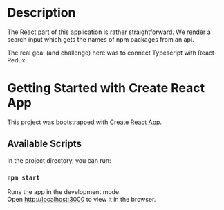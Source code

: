 # Description

The React part of this application is rather straightforward. We render a search input which gets the names of npm packages from an api.

The real goal (and challenge) here was to connect Typescript with React-Redux.

# Getting Started with Create React App

This project was bootstrapped with [Create React App](https://github.com/facebook/create-react-app).

## Available Scripts

In the project directory, you can run:

### `npm start`

Runs the app in the development mode.\
Open [http://localhost:3000](http://localhost:3000) to view it in the browser.
